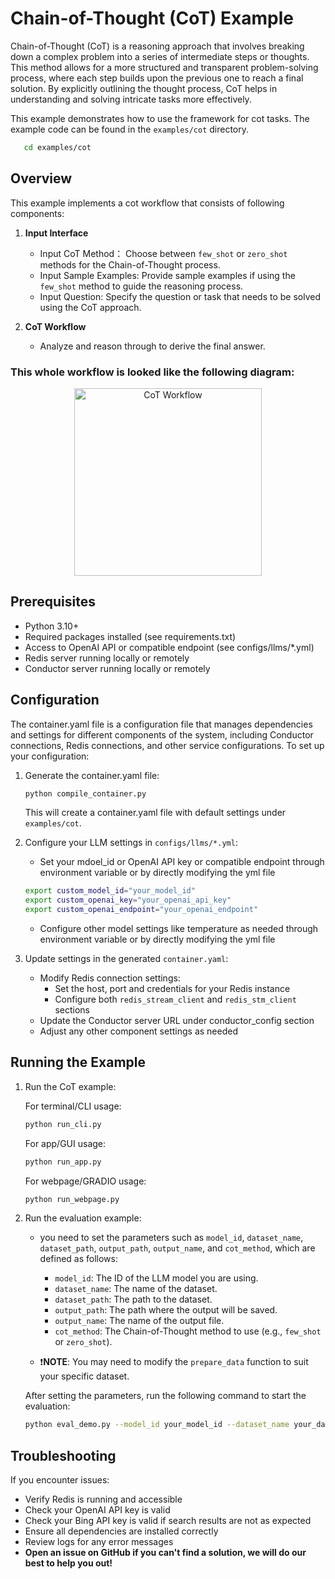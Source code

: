 # Chain-of-Thought (CoT) Example

Chain-of-Thought (CoT) is a reasoning approach that involves breaking down a complex problem into a series of intermediate steps or thoughts. This method allows for a more structured and transparent problem-solving process, where each step builds upon the previous one to reach a final solution. By explicitly outlining the thought process, CoT helps in understanding and solving intricate tasks more effectively.


This example demonstrates how to use the framework for cot tasks. The example code can be found in the `examples/cot` directory.

```bash
   cd examples/cot
```

## Overview

This example implements a cot workflow that consists of following components:

1. **Input Interface**
   - Input CoT Method： Choose between `few_shot` or `zero_shot` methods for the Chain-of-Thought process.
   - Input Sample Examples: Provide sample examples if using the `few_shot` method to guide the reasoning process.
   - Input Question: Specify the question or task that needs to be solved using the CoT approach.

2. **CoT Workflow**
   - Analyze and reason through to derive the final answer.

### This whole workflow is looked like the following diagram:

<div style="text-align: center;">
    <img src="./docs/images/cot_workflow_diagram.png" alt="CoT Workflow" width="300"/>
</div>

## Prerequisites

- Python 3.10+
- Required packages installed (see requirements.txt)
- Access to OpenAI API or compatible endpoint (see configs/llms/*.yml)
- Redis server running locally or remotely
- Conductor server running locally or remotely

## Configuration

The container.yaml file is a configuration file that manages dependencies and settings for different components of the system, including Conductor connections, Redis connections, and other service configurations. To set up your configuration:

1. Generate the container.yaml file:
   ```bash
   python compile_container.py
   ```
   This will create a container.yaml file with default settings under `examples/cot`.


2. Configure your LLM settings in `configs/llms/*.yml`:
   - Set your mdoel_id or OpenAI API key or compatible endpoint through environment variable or by directly modifying the yml file
   ```bash
   export custom_model_id="your_model_id"
   export custom_openai_key="your_openai_api_key"
   export custom_openai_endpoint="your_openai_endpoint"
   ```

   - Configure other model settings like temperature as needed through environment variable or by directly modifying the yml file

3. Update settings in the generated `container.yaml`:
   - Modify Redis connection settings:
     - Set the host, port and credentials for your Redis instance
     - Configure both `redis_stream_client` and `redis_stm_client` sections
   - Update the Conductor server URL under conductor_config section
   - Adjust any other component settings as needed

## Running the Example

1. Run the CoT example:

   For terminal/CLI usage:
   ```bash
   python run_cli.py
   ```

   For app/GUI usage:
   ```bash
   python run_app.py
   ```

   For webpage/GRADIO usage:
   ```bash
   python run_webpage.py
   ```

2. Run the evaluation example:
   - you need to set the parameters such as `model_id`, `dataset_name`, `dataset_path`, `output_path`, `output_name`, and `cot_method`, which are defined as follows:
      - `model_id`: The ID of the LLM model you are using.
      - `dataset_name`: The name of the dataset.
      - `dataset_path`: The path to the dataset.
      - `output_path`: The path where the output will be saved.
      - `output_name`: The name of the output file.
      - `cot_method`: The Chain-of-Thought method to use (e.g., `few_shot` or `zero_shot`).
   
   - ❗**NOTE**: You may need to modify the `prepare_data` function to suit your specific dataset.

   After setting the parameters, run the following command to start the evaluation:
   ```bash
   python eval_demo.py --model_id your_model_id --dataset_name your_dataset_name --dataset_path your_dataset_path --output_path your_output_path --output_name your_output_name --cot_method your_cot_method

## Troubleshooting

If you encounter issues:
- Verify Redis is running and accessible
- Check your OpenAI API key is valid
- Check your Bing API key is valid if search results are not as expected
- Ensure all dependencies are installed correctly
- Review logs for any error messages
- **Open an issue on GitHub if you can't find a solution, we will do our best to help you out!**


